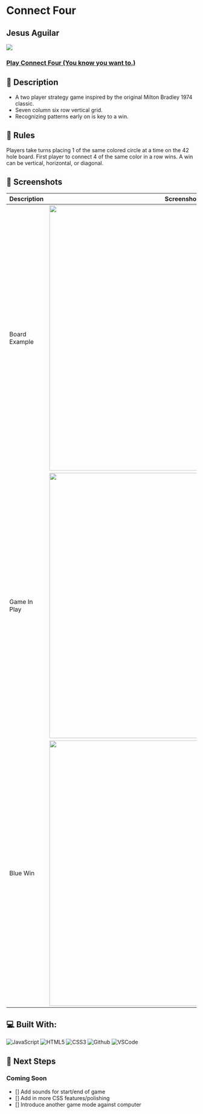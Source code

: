 # Connect Four

## Jesus Aguilar
<a href="mailto:aaguilarvf39@gmail.com" target="_blank">
      <img src="https://img.shields.io/badge/-aaguilarvf39@gmail.com>-c14438?style=flat&logo=Gmail&logoColor=white"></a>

### [Play Connect Four (You know you want to.)](https://aaguilarvf39.github.io/Connect-Four/)

## :memo: Description
* A two player strategy game inspired by the original Milton Bradley 1974 classic.
* Seven column six row vertical grid.
* Recognizing patterns early on is key to a win.

## 	:scroll: Rules
Players take turns placing 1 of the same colored circle at a time on the 42 hole board. First player to connect 4 of the same color in a row wins. A win can be vertical, horizontal, or diagonal.

## :camera_flash: Screenshots
| Description | Screenshot |
|------------ | ------------|
| Board Example | <img src="https://i.imgur.com/r7vvT4W.jpg" width="700"> |
| Game In Play | <img src="https://i.imgur.com/hDnXOTh.jpg" width="700"> |
| Blue Win | <img src="https://i.imgur.com/Isiec4E.jpg" width="700"> |

## :computer: Built With:
![JavaScript](https://img.shields.io/badge/-JavaScript-333?style=flat&logo=javascript) 
![HTML5](https://img.shields.io/badge/-HTML5-333?style=flat&logo=html5)
![CSS3](https://img.shields.io/badge/-CSS-333?style=flat&logo=css3)
![Github](https://img.shields.io/badge/-GitHub-333?style=flat&logo=github)
![VSCode](https://img.shields.io/badge/-VS_Code-333?style=flat&logo=visualstudio)

## :beginner: Next Steps
### Coming Soon
- [] Add sounds for start/end of game
- [] Add in more CSS features/polishing
- [] Introduce another game mode against computer
